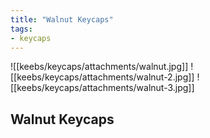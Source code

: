 ```yaml
---
title: "Walnut Keycaps"
tags:
- keycaps 
---
```


![[keebs/keycaps/attachments/walnut.jpg]]
![[keebs/keycaps/attachments/walnut-2.jpg]]
![[keebs/keycaps/attachments/walnut-3.jpg]]

## Walnut Keycaps

